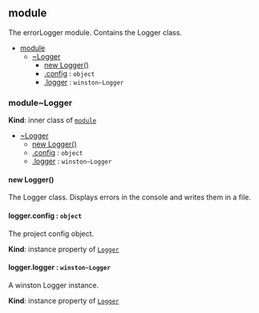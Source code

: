 <a name="errorLogger.module_module"></a>

## module
The errorLogger module. Contains the Logger class.


* [module](#errorLogger.module_module)
    * [~Logger](#errorLogger.module_module..Logger)
        * [new Logger()](#new_errorLogger.module_module..Logger_new)
        * [.config](#errorLogger.module_module..Logger+config) : <code>object</code>
        * [.logger](#errorLogger.module_module..Logger+logger) : <code>winston~Logger</code>

<a name="errorLogger.module_module..Logger"></a>

### module~Logger
**Kind**: inner class of [<code>module</code>](#errorLogger.module_module)  

* [~Logger](#errorLogger.module_module..Logger)
    * [new Logger()](#new_errorLogger.module_module..Logger_new)
    * [.config](#errorLogger.module_module..Logger+config) : <code>object</code>
    * [.logger](#errorLogger.module_module..Logger+logger) : <code>winston~Logger</code>

<a name="new_errorLogger.module_module..Logger_new"></a>

#### new Logger()
The Logger class. Displays errors in the console and writes them in a file.

<a name="errorLogger.module_module..Logger+config"></a>

#### logger.config : <code>object</code>
The project config object.

**Kind**: instance property of [<code>Logger</code>](#errorLogger.module_module..Logger)  
<a name="errorLogger.module_module..Logger+logger"></a>

#### logger.logger : <code>winston~Logger</code>
A winston Logger instance.

**Kind**: instance property of [<code>Logger</code>](#errorLogger.module_module..Logger)  
